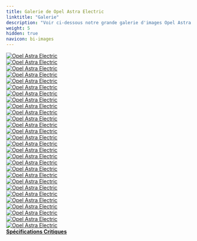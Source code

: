 ```yaml
---
title: Galerie de Opel Astra Electric
linktitle: "Galerie"
description: "Voir ci-dessous notre grande galerie d'images Opel Astra Electric. Cliquez sur les images pour des versions haute résolution."
weight: 5
hidden: true
navicon: bi-images
---
```

<!-- markdownlint-disable MD033 -->
<div class="row" id ="my-gallery">
	<div class="pswp-grid-item col-6 col-md-4">
		<a href="https://media.evkx.net/multimedia/models/opel/astra/astra_electric/charging_1.jpg"
data-pswp-src="https://media.evkx.net/multimedia/models/opel/astra/astra_electric/charging_1.jpg"
data-pswp-width="3000"
data-pswp-height="2153" 
target="_blank">
			<img src="https://media.evkx.net/multimedia/models/opel/astra/astra_electric/charging_1_xst.jpg" alt="Opel Astra Electric" class="img-fluid " />
		</a>
	</div>
	<div class="pswp-grid-item col-6 col-md-4">
		<a href="https://media.evkx.net/multimedia/models/opel/astra/astra_electric/details_1.jpg"
data-pswp-src="https://media.evkx.net/multimedia/models/opel/astra/astra_electric/details_1.jpg"
data-pswp-width="3000"
data-pswp-height="2000" 
target="_blank">
			<img src="https://media.evkx.net/multimedia/models/opel/astra/astra_electric/details_1_xst.jpg" alt="Opel Astra Electric" class="img-fluid " />
		</a>
	</div>
	<div class="pswp-grid-item col-6 col-md-4">
		<a href="https://media.evkx.net/multimedia/models/opel/astra/astra_electric/details_2.jpg"
data-pswp-src="https://media.evkx.net/multimedia/models/opel/astra/astra_electric/details_2.jpg"
data-pswp-width="3000"
data-pswp-height="2000" 
target="_blank">
			<img src="https://media.evkx.net/multimedia/models/opel/astra/astra_electric/details_2_xst.jpg" alt="Opel Astra Electric" class="img-fluid " />
		</a>
	</div>
	<div class="pswp-grid-item col-6 col-md-4">
		<a href="https://media.evkx.net/multimedia/models/opel/astra/astra_electric/details_3.jpg"
data-pswp-src="https://media.evkx.net/multimedia/models/opel/astra/astra_electric/details_3.jpg"
data-pswp-width="3000"
data-pswp-height="2000" 
target="_blank">
			<img src="https://media.evkx.net/multimedia/models/opel/astra/astra_electric/details_3_xst.jpg" alt="Opel Astra Electric" class="img-fluid " />
		</a>
	</div>
	<div class="pswp-grid-item col-6 col-md-4">
		<a href="https://media.evkx.net/multimedia/models/opel/astra/astra_electric/details_4.jpg"
data-pswp-src="https://media.evkx.net/multimedia/models/opel/astra/astra_electric/details_4.jpg"
data-pswp-width="3000"
data-pswp-height="2000" 
target="_blank">
			<img src="https://media.evkx.net/multimedia/models/opel/astra/astra_electric/details_4_xst.jpg" alt="Opel Astra Electric" class="img-fluid " />
		</a>
	</div>
	<div class="pswp-grid-item col-6 col-md-4">
		<a href="https://media.evkx.net/multimedia/models/opel/astra/astra_electric/exterior_1.jpg"
data-pswp-src="https://media.evkx.net/multimedia/models/opel/astra/astra_electric/exterior_1.jpg"
data-pswp-width="3000"
data-pswp-height="2000" 
target="_blank">
			<img src="https://media.evkx.net/multimedia/models/opel/astra/astra_electric/exterior_1_xst.jpg" alt="Opel Astra Electric" class="img-fluid " />
		</a>
	</div>
	<div class="pswp-grid-item col-6 col-md-4">
		<a href="https://media.evkx.net/multimedia/models/opel/astra/astra_electric/exterior_2.jpg"
data-pswp-src="https://media.evkx.net/multimedia/models/opel/astra/astra_electric/exterior_2.jpg"
data-pswp-width="3000"
data-pswp-height="2000" 
target="_blank">
			<img src="https://media.evkx.net/multimedia/models/opel/astra/astra_electric/exterior_2_xst.jpg" alt="Opel Astra Electric" class="img-fluid " />
		</a>
	</div>
	<div class="pswp-grid-item col-6 col-md-4">
		<a href="https://media.evkx.net/multimedia/models/opel/astra/astra_electric/exterior_3.jpg"
data-pswp-src="https://media.evkx.net/multimedia/models/opel/astra/astra_electric/exterior_3.jpg"
data-pswp-width="3000"
data-pswp-height="2000" 
target="_blank">
			<img src="https://media.evkx.net/multimedia/models/opel/astra/astra_electric/exterior_3_xst.jpg" alt="Opel Astra Electric" class="img-fluid " />
		</a>
	</div>
	<div class="pswp-grid-item col-6 col-md-4">
		<a href="https://media.evkx.net/multimedia/models/opel/astra/astra_electric/exterior_4.jpg"
data-pswp-src="https://media.evkx.net/multimedia/models/opel/astra/astra_electric/exterior_4.jpg"
data-pswp-width="3000"
data-pswp-height="1638" 
target="_blank">
			<img src="https://media.evkx.net/multimedia/models/opel/astra/astra_electric/exterior_4_xst.jpg" alt="Opel Astra Electric" class="img-fluid " />
		</a>
	</div>
	<div class="pswp-grid-item col-6 col-md-4">
		<a href="https://media.evkx.net/multimedia/models/opel/astra/astra_electric/exterior_5.jpg"
data-pswp-src="https://media.evkx.net/multimedia/models/opel/astra/astra_electric/exterior_5.jpg"
data-pswp-width="3000"
data-pswp-height="1856" 
target="_blank">
			<img src="https://media.evkx.net/multimedia/models/opel/astra/astra_electric/exterior_5_xst.jpg" alt="Opel Astra Electric" class="img-fluid " />
		</a>
	</div>
	<div class="pswp-grid-item col-6 col-md-4">
		<a href="https://media.evkx.net/multimedia/models/opel/astra/astra_electric/exterior_6.jpg"
data-pswp-src="https://media.evkx.net/multimedia/models/opel/astra/astra_electric/exterior_6.jpg"
data-pswp-width="3000"
data-pswp-height="1795" 
target="_blank">
			<img src="https://media.evkx.net/multimedia/models/opel/astra/astra_electric/exterior_6_xst.jpg" alt="Opel Astra Electric" class="img-fluid " />
		</a>
	</div>
	<div class="pswp-grid-item col-6 col-md-4">
		<a href="https://media.evkx.net/multimedia/models/opel/astra/astra_electric/exterior_7.jpg"
data-pswp-src="https://media.evkx.net/multimedia/models/opel/astra/astra_electric/exterior_7.jpg"
data-pswp-width="3000"
data-pswp-height="1835" 
target="_blank">
			<img src="https://media.evkx.net/multimedia/models/opel/astra/astra_electric/exterior_7_xst.jpg" alt="Opel Astra Electric" class="img-fluid " />
		</a>
	</div>
	<div class="pswp-grid-item col-6 col-md-4">
		<a href="https://media.evkx.net/multimedia/models/opel/astra/astra_electric/exterior_8.jpg"
data-pswp-src="https://media.evkx.net/multimedia/models/opel/astra/astra_electric/exterior_8.jpg"
data-pswp-width="3000"
data-pswp-height="1988" 
target="_blank">
			<img src="https://media.evkx.net/multimedia/models/opel/astra/astra_electric/exterior_8_xst.jpg" alt="Opel Astra Electric" class="img-fluid " />
		</a>
	</div>
	<div class="pswp-grid-item col-6 col-md-4">
		<a href="https://media.evkx.net/multimedia/models/opel/astra/astra_electric/exterior_9.jpg"
data-pswp-src="https://media.evkx.net/multimedia/models/opel/astra/astra_electric/exterior_9.jpg"
data-pswp-width="3000"
data-pswp-height="2000" 
target="_blank">
			<img src="https://media.evkx.net/multimedia/models/opel/astra/astra_electric/exterior_9_xst.jpg" alt="Opel Astra Electric" class="img-fluid " />
		</a>
	</div>
	<div class="pswp-grid-item col-6 col-md-4">
		<a href="https://media.evkx.net/multimedia/models/opel/astra/astra_electric/frontseats_1.jpg"
data-pswp-src="https://media.evkx.net/multimedia/models/opel/astra/astra_electric/frontseats_1.jpg"
data-pswp-width="3000"
data-pswp-height="1687" 
target="_blank">
			<img src="https://media.evkx.net/multimedia/models/opel/astra/astra_electric/frontseats_1_xst.jpg" alt="Opel Astra Electric" class="img-fluid " />
		</a>
	</div>
	<div class="pswp-grid-item col-6 col-md-4">
		<a href="https://media.evkx.net/multimedia/models/opel/astra/astra_electric/frontseats_2.jpg"
data-pswp-src="https://media.evkx.net/multimedia/models/opel/astra/astra_electric/frontseats_2.jpg"
data-pswp-width="3000"
data-pswp-height="2000" 
target="_blank">
			<img src="https://media.evkx.net/multimedia/models/opel/astra/astra_electric/frontseats_2_xst.jpg" alt="Opel Astra Electric" class="img-fluid " />
		</a>
	</div>
	<div class="pswp-grid-item col-6 col-md-4">
		<a href="https://media.evkx.net/multimedia/models/opel/astra/astra_electric/headlights_1.jpg"
data-pswp-src="https://media.evkx.net/multimedia/models/opel/astra/astra_electric/headlights_1.jpg"
data-pswp-width="3000"
data-pswp-height="1957" 
target="_blank">
			<img src="https://media.evkx.net/multimedia/models/opel/astra/astra_electric/headlights_1_xst.jpg" alt="Opel Astra Electric" class="img-fluid " />
		</a>
	</div>
	<div class="pswp-grid-item col-6 col-md-4">
		<a href="https://media.evkx.net/multimedia/models/opel/astra/astra_electric/headupdisplay_1.jpg"
data-pswp-src="https://media.evkx.net/multimedia/models/opel/astra/astra_electric/headupdisplay_1.jpg"
data-pswp-width="3000"
data-pswp-height="1999" 
target="_blank">
			<img src="https://media.evkx.net/multimedia/models/opel/astra/astra_electric/headupdisplay_1_xst.jpg" alt="Opel Astra Electric" class="img-fluid " />
		</a>
	</div>
	<div class="pswp-grid-item col-6 col-md-4">
		<a href="https://media.evkx.net/multimedia/models/opel/astra/astra_electric/interior_1.jpg"
data-pswp-src="https://media.evkx.net/multimedia/models/opel/astra/astra_electric/interior_1.jpg"
data-pswp-width="3000"
data-pswp-height="1687" 
target="_blank">
			<img src="https://media.evkx.net/multimedia/models/opel/astra/astra_electric/interior_1_xst.jpg" alt="Opel Astra Electric" class="img-fluid " />
		</a>
	</div>
	<div class="pswp-grid-item col-6 col-md-4">
		<a href="https://media.evkx.net/multimedia/models/opel/astra/astra_electric/interior_2.jpg"
data-pswp-src="https://media.evkx.net/multimedia/models/opel/astra/astra_electric/interior_2.jpg"
data-pswp-width="3000"
data-pswp-height="2000" 
target="_blank">
			<img src="https://media.evkx.net/multimedia/models/opel/astra/astra_electric/interior_2_xst.jpg" alt="Opel Astra Electric" class="img-fluid " />
		</a>
	</div>
	<div class="pswp-grid-item col-6 col-md-4">
		<a href="https://media.evkx.net/multimedia/models/opel/astra/astra_electric/main_1.jpg"
data-pswp-src="https://media.evkx.net/multimedia/models/opel/astra/astra_electric/main_1.jpg"
data-pswp-width="3000"
data-pswp-height="2000" 
target="_blank">
			<img src="https://media.evkx.net/multimedia/models/opel/astra/astra_electric/main_1_xst.jpg" alt="Opel Astra Electric" class="img-fluid " />
		</a>
	</div>
	<div class="pswp-grid-item col-6 col-md-4">
		<a href="https://media.evkx.net/multimedia/models/opel/astra/astra_electric/rearlights_1.jpg"
data-pswp-src="https://media.evkx.net/multimedia/models/opel/astra/astra_electric/rearlights_1.jpg"
data-pswp-width="3000"
data-pswp-height="1757" 
target="_blank">
			<img src="https://media.evkx.net/multimedia/models/opel/astra/astra_electric/rearlights_1_xst.jpg" alt="Opel Astra Electric" class="img-fluid " />
		</a>
	</div>
	<div class="pswp-grid-item col-6 col-md-4">
		<a href="https://media.evkx.net/multimedia/models/opel/astra/astra_electric/screens_1.jpg"
data-pswp-src="https://media.evkx.net/multimedia/models/opel/astra/astra_electric/screens_1.jpg"
data-pswp-width="3000"
data-pswp-height="1687" 
target="_blank">
			<img src="https://media.evkx.net/multimedia/models/opel/astra/astra_electric/screens_1_xst.jpg" alt="Opel Astra Electric" class="img-fluid " />
		</a>
	</div>
	<div class="pswp-grid-item col-6 col-md-4">
		<a href="https://media.evkx.net/multimedia/models/opel/astra/astra_electric/screens_2.jpg"
data-pswp-src="https://media.evkx.net/multimedia/models/opel/astra/astra_electric/screens_2.jpg"
data-pswp-width="3000"
data-pswp-height="1295" 
target="_blank">
			<img src="https://media.evkx.net/multimedia/models/opel/astra/astra_electric/screens_2_xst.jpg" alt="Opel Astra Electric" class="img-fluid " />
		</a>
	</div>
	<div class="pswp-grid-item col-6 col-md-4">
		<a href="https://media.evkx.net/multimedia/models/opel/astra/astra_electric/screens_3.jpg"
data-pswp-src="https://media.evkx.net/multimedia/models/opel/astra/astra_electric/screens_3.jpg"
data-pswp-width="3000"
data-pswp-height="1283" 
target="_blank">
			<img src="https://media.evkx.net/multimedia/models/opel/astra/astra_electric/screens_3_xst.jpg" alt="Opel Astra Electric" class="img-fluid " />
		</a>
	</div>
	<div class="pswp-grid-item col-6 col-md-4">
		<a href="https://media.evkx.net/multimedia/models/opel/astra/astra_electric/trunk_1.jpg"
data-pswp-src="https://media.evkx.net/multimedia/models/opel/astra/astra_electric/trunk_1.jpg"
data-pswp-width="3000"
data-pswp-height="2000" 
target="_blank">
			<img src="https://media.evkx.net/multimedia/models/opel/astra/astra_electric/trunk_1_xst.jpg" alt="Opel Astra Electric" class="img-fluid " />
		</a>
	</div>
	<div class="pswp-grid-item col-6 col-md-4">
		<a href="https://media.evkx.net/multimedia/models/opel/astra/astra_electric/trunk_2.jpg"
data-pswp-src="https://media.evkx.net/multimedia/models/opel/astra/astra_electric/trunk_2.jpg"
data-pswp-width="3000"
data-pswp-height="2000" 
target="_blank">
			<img src="https://media.evkx.net/multimedia/models/opel/astra/astra_electric/trunk_2_xst.jpg" alt="Opel Astra Electric" class="img-fluid " />
		</a>
	</div>
	<div class="pswp-grid-item col-6 col-md-4">
		<a href="https://media.evkx.net/multimedia/models/opel/astra/astra_electric/wheels_1.jpg"
data-pswp-src="https://media.evkx.net/multimedia/models/opel/astra/astra_electric/wheels_1.jpg"
data-pswp-width="3000"
data-pswp-height="2250" 
target="_blank">
			<img src="https://media.evkx.net/multimedia/models/opel/astra/astra_electric/wheels_1_xst.jpg" alt="Opel Astra Electric" class="img-fluid " />
		</a>
	</div>
</div>
<script type="module">
  import PhotoSwipeLightbox from '/js/photoswipe-lightbox.esm.js';
    const lightbox = new PhotoSwipeLightbox({
       gallery: '#my-gallery',
        children: 'a',
        pswpModule: () => import('/js/photoswipe.esm.js')
    });
lightbox.init();
</script>
<div class="mt-3 mb-3">
<a href="../specifications/" class="text-decoration-none text-black">
<strong><i class="bi-arrow-left"></i> Spécifications </strong>
</a>
<a href="../reviews/" class="text-decoration-none text-black float-end">
<strong>Critiques <i class="bi-arrow-right"></i></strong>
</a>
</div>
